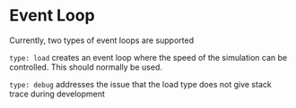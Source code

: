 # Event Loop

Currently, two types of event loops are supported

`type: load` creates an event loop where the speed of the simulation can be controlled. This should normally be used.

`type: debug` addresses the issue that the load type does not give stack trace during development